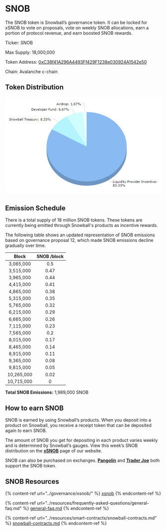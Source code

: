 # SNOB

The SNOB token is Snowball’s governance token. It can be locked for xSNOB to vote on proposals, vote on weekly SNOB allocations, earn a portion of protocol revenue, and earn boosted SNOB rewards. 

Ticker: SNOB

Max Supply: 18,000,000

Token Address: [0xC38f41A296A4493Ff429F1238e030924A1542e50](https://snowtrace.io/token/0xC38f41A296A4493Ff429F1238e030924A1542e50)

Chain: Avalanche c-chain 

## **Token Distribution**

![](../.gitbook/assets/SnowballAllocationChart.png)

## **Emission Schedule**

There is a total supply of 18 million SNOB tokens. These tokens are currently being emitted through Snowball's products as incentive rewards.

The following table shows an updated representation of SNOB emissions based on governance proposal 12, which made SNOB emissions decline gradually over time.

|    Block   | SNOB /block |
| :--------: | :---------: |
|  3,065,000 |     0.5     |
|  3,515,000 |     0.47    |
|  3,965,000 |     0.44    |
|  4,415,000 |     0.41    |
|  4,865,000 |     0.38    |
|  5,315,000 |     0.35    |
|  5,765,000 |     0.32    |
|  6,215,000 |     0.29    |
|  6,665,000 |     0.26    |
|  7,115,000 |     0.23    |
|  7,565,000 |     0.2     |
|  8,015,000 |     0.17    |
|  8,465,000 |     0.14    |
|  8,915,000 |     0.11    |
|  9,365,000 |     0.08    |
|  9,815,000 |     0.05    |
| 10,265,000 |     0.02    |
| 10,715,000 |      0      |

**Total SNOB Emissions:** 1,989,000 SNOB

## **How to earn SNOB**

SNOB is earned by using Snowball’s products. When you deposit into a product on Snowball, you receive a receipt token that can be deposited again to earn SNOB. 

The amount of SNOB you get for depositing in each product varies weekly and is determined by Snowball’s gauges. View this week’s SNOB distribution on the [**xSNOB**](https://app.snowball.network/staking) page of our website. 

SNOB can also be purchased on exchanges. [**Pangolin**](https://info.pangolin.exchange/#/token/0xc38f41a296a4493ff429f1238e030924a1542e50) and [**Trader Joe**](https://analytics.traderjoexyz.com/tokens/0xc38f41a296a4493ff429f1238e030924a1542e50) both support the SNOB token.

## **SNOB Resources**

{% content-ref url="../governance/xsnob/" %}
[xsnob](../governance/xsnob/)
{% endcontent-ref %}

{% content-ref url="../resources/frequently-asked-questions/general-faq.md" %}
[general-faq.md](../resources/frequently-asked-questions/general-faq.md)
{% endcontent-ref %}

{% content-ref url="../resources/smart-contracts/snowball-contracts.md" %}
[snowball-contracts.md](../resources/smart-contracts/snowball-contracts.md)
{% endcontent-ref %}
